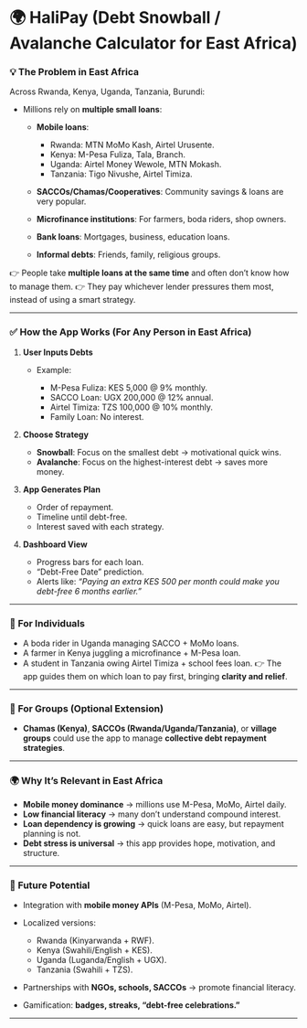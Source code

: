 
# 🌍 HaliPay (Debt Snowball / Avalanche Calculator for East Africa)

### 💡 The Problem in East Africa

Across Rwanda, Kenya, Uganda, Tanzania, Burundi:

* Millions rely on **multiple small loans**:

  * **Mobile loans**:

    * Rwanda: MTN MoMo Kash, Airtel Urusente.
    * Kenya: M-Pesa Fuliza, Tala, Branch.
    * Uganda: Airtel Money Wewole, MTN Mokash.
    * Tanzania: Tigo Nivushe, Airtel Timiza.
  * **SACCOs/Chamas/Cooperatives**: Community savings & loans are very popular.
  * **Microfinance institutions**: For farmers, boda riders, shop owners.
  * **Bank loans**: Mortgages, business, education loans.
  * **Informal debts**: Friends, family, religious groups.

👉 People take **multiple loans at the same time** and often don’t know how to manage them.
👉 They pay whichever lender pressures them most, instead of using a smart strategy.

---

### ✅ How the App Works (For Any Person in East Africa)

1. **User Inputs Debts**

   * Example:

     * M-Pesa Fuliza: KES 5,000 @ 9% monthly.
     * SACCO Loan: UGX 200,000 @ 12% annual.
     * Airtel Timiza: TZS 100,000 @ 10% monthly.
     * Family Loan: No interest.

2. **Choose Strategy**

   * **Snowball**: Focus on the smallest debt → motivational quick wins.
   * **Avalanche**: Focus on the highest-interest debt → saves more money.

3. **App Generates Plan**

   * Order of repayment.
   * Timeline until debt-free.
   * Interest saved with each strategy.

4. **Dashboard View**

   * Progress bars for each loan.
   * “Debt-Free Date” prediction.
   * Alerts like: *“Paying an extra KES 500 per month could make you debt-free 6 months earlier.”*

---

### 👤 For Individuals

* A boda rider in Uganda managing SACCO + MoMo loans.
* A farmer in Kenya juggling a microfinance + M-Pesa loan.
* A student in Tanzania owing Airtel Timiza + school fees loan.
  👉 The app guides them on which loan to pay first, bringing **clarity and relief**.

---

### 🏢 For Groups (Optional Extension)

* **Chamas (Kenya)**, **SACCOs (Rwanda/Uganda/Tanzania)**, or **village groups** could use the app to manage **collective debt repayment strategies**.

---

### 🌍 Why It’s Relevant in East Africa

* **Mobile money dominance** → millions use M-Pesa, MoMo, Airtel daily.
* **Low financial literacy** → many don’t understand compound interest.
* **Loan dependency is growing** → quick loans are easy, but repayment planning is not.
* **Debt stress is universal** → this app provides hope, motivation, and structure.

---

### 🔮 Future Potential

* Integration with **mobile money APIs** (M-Pesa, MoMo, Airtel).
* Localized versions:

  * Rwanda (Kinyarwanda + RWF).
  * Kenya (Swahili/English + KES).
  * Uganda (Luganda/English + UGX).
  * Tanzania (Swahili + TZS).
* Partnerships with **NGOs, schools, SACCOs** → promote financial literacy.
* Gamification: **badges, streaks, “debt-free celebrations.”**

---

